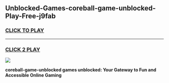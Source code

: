 
## Unblocked-Games-coreball-game-unblocked-Play-Free-j9fab
<h3>
<a href="https://premium76.site?title=coreball-game-unblocked&ref=18A">CLICK TO PLAY</a></h3>
<hr>

<h3>
<a href="https://premium76.site?title=coreball-game-unblocked&ref=18A">CLICK 2 PLAY</a>
  
</h3>

<a href="https://premium76.site?title=coreball-game-unblocked&ref=18A"><img src="https://clearcache.store/games.png"></a>


**coreball-game-unblocked games unblocked: Your Gateway to Fun and Accessible Online Gaming**
